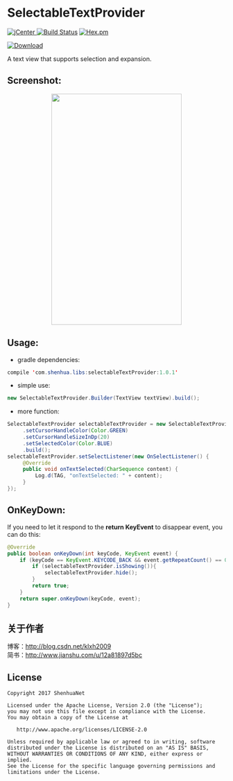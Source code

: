 # SelectableTextProvider
[ ![jCenter](https://img.shields.io/badge/version-1.0.1-yellowgreen.svg) ](https://dl.bintray.com/shenhuanetos/maven/com/shenhua/libs/library/1.0.1/)
[![Build Status](https://img.shields.io/travis/rust-lang/rust/master.svg)](https://bintray.com/shenhuanetos/maven/selectableTextProvider)
[![Hex.pm](https://img.shields.io/hexpm/l/plug.svg)](https://www.apache.org/licenses/LICENSE-2.0.html)

[ ![Download](https://api.bintray.com/packages/shenhuanetos/maven/selectableTextProvider/images/download.svg) ](https://bintray.com/shenhuanetos/maven/selectableTextProvider/_latestVersion)

A text view that supports selection and expansion.

## Screenshot:
<div align="center">
    <img width="300" height="533" src="https://github.com/shenhuanet/AndroidOpen/blob/master/selectabletextprovider/img_screenshot.png"/>
</div>

## Usage:
* gradle dependencies:
``` java
compile 'com.shenhua.libs:selectableTextProvider:1.0.1'
```
* simple use:
``` java
new SelectableTextProvider.Builder(TextView textView).build();
```
* more function:
```java
SelectableTextProvider selectableTextProvider = new SelectableTextProvider.Builder(textView)
     .setCursorHandleColor(Color.GREEN)
     .setCursorHandleSizeInDp(20)
     .setSelectedColor(Color.BLUE)
     .build();
selectableTextProvider.setSelectListener(new OnSelectListener() {
     @Override
     public void onTextSelected(CharSequence content) {
         Log.d(TAG, "onTextSelected: " + content);
     }
});
```
## OnKeyDown:
If you need to let it respond to the **return KeyEvent** to disappear event, you can do this:
```java
@Override
public boolean onKeyDown(int keyCode, KeyEvent event) {
    if (keyCode == KeyEvent.KEYCODE_BACK && event.getRepeatCount() == 0) {
        if (selectableTextProvider.isShowing()){
            selectableTextProvider.hide();
        }
        return true;
    }
    return super.onKeyDown(keyCode, event);
}
```

## 关于作者
博客：http://blog.csdn.net/klxh2009<br>
简书：http://www.jianshu.com/u/12a81897d5bc

## License

    Copyright 2017 ShenhuaNet

    Licensed under the Apache License, Version 2.0 (the "License");
    you may not use this file except in compliance with the License.
    You may obtain a copy of the License at

       http://www.apache.org/licenses/LICENSE-2.0

    Unless required by applicable law or agreed to in writing, software
    distributed under the License is distributed on an "AS IS" BASIS,
    WITHOUT WARRANTIES OR CONDITIONS OF ANY KIND, either express or implied.
    See the License for the specific language governing permissions and
    limitations under the License.
